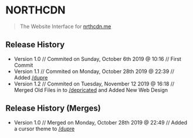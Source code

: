 # NORTHCDN
> The Website Interface for [nrthcdn.me](https://nrthcdn.me)

## Release History
* Version 1.0 // Commited on Sunday, October 6th 2019 @ 10:16 // First Commit
* Version 1.1 // Commited on Monday, October 28th 2019 @ 22:39 // Added [/dupre](https://github.com/CarbonTTV/NorthCDN/tree/master/dupre)
* Version 1.2 // Commited on Tuesday, November 12 2019 @ 16:18 // Merged Old Files in to [/depricated](https://github.com/CarbonTTV/NorthCDN/tree/master/depricated/) and Added New Web Design

## Release History (Merges)
* Version 1.0 // Merged on Monday, October 28th 2019 @ 22:49 // Added a cursor theme to [/dupre](https://github.com/CarbonTTV/NorthCDN/tree/master/dupre)
